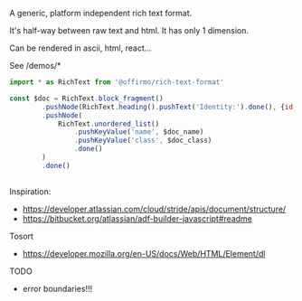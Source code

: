 A generic, platform independent rich text format.

It's half-way between raw text and html. It has only 1 dimension.

Can be rendered in ascii, html, react...

See /demos/*

```js
import * as RichText from '@offirmo/rich-text-format'

const $doc = RichText.block_fragment()
		.pushNode(RichText.heading().pushText('Identity:').done(), {id: 'header'})
		.pushNode(
			RichText.unordered_list()
				.pushKeyValue('name', $doc_name)
				.pushKeyValue('class', $doc_class)
				.done()
		)
		.done()
		
```

Inspiration:
* https://developer.atlassian.com/cloud/stride/apis/document/structure/
* https://bitbucket.org/atlassian/adf-builder-javascript#readme


Tosort
* https://developer.mozilla.org/en-US/docs/Web/HTML/Element/dl

TODO
* error boundaries!!!
